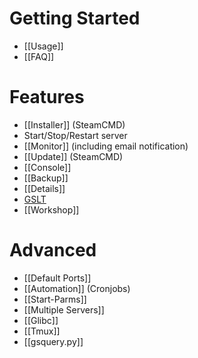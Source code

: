# Getting Started
* [[Usage]]
* [[FAQ]]

# Features
* [[Installer]] (SteamCMD)
* Start/Stop/Restart server
* [[Monitor]] (including email notification)
* [[Update]] (SteamCMD)
* [[Console]]
* [[Backup]]
* [[Details]]
* [GSLT](https://github.com/dgibbs64/linuxgsm/wiki/Game-Server-Login-Token)
* [[Workshop]]



# Advanced
* [[Default Ports]]
* [[Automation]] (Cronjobs)
* [[Start-Parms]]
* [[Multiple Servers]]
* [[Glibc]]
* [[Tmux]]
* [[gsquery.py]]